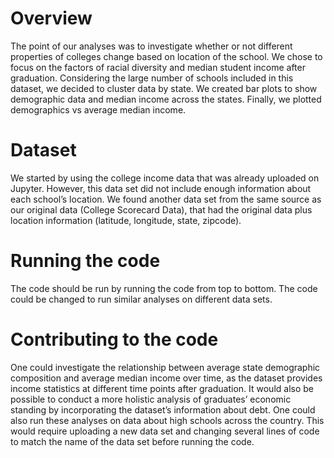 # Overview

The point of our analyses was to investigate whether or not different properties of colleges change based on location of the school. We chose to focus on the factors of racial diversity and median student income after graduation. Considering the large number of schools included in this dataset, we decided to cluster data by state. We created bar plots to show demographic data and median income across the states. Finally, we plotted demographics vs average median income. 

# Dataset

We started by using the college income data that was already uploaded on Jupyter. However, this data set did not include enough information about each school’s location. We found another data set from the same source as our original data (College Scorecard Data), that had the original data plus location information (latitude, longitude, state, zipcode). 

# Running the code

The code should be run by running the code from top to bottom. The code could be changed to run similar analyses on different data sets. 

# Contributing to the code

One could investigate the relationship between average state demographic composition and average median income over time, as the dataset provides income statistics at different time points after graduation. It would also be possible to conduct a more holistic analysis of graduates’ economic standing by incorporating the dataset’s information about debt. One could also run these analyses on data about high schools across the country. This would require uploading a new data set and changing several lines of code to match the name of the data set before running the code. 